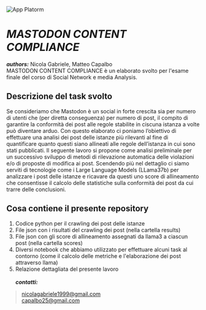 ![App Platorm](https://cubitude.unical.it/assets/media/logo-unical-new.png)
# ***MASTODON CONTENT COMPLIANCE***
***authors:*** Nicola Gabriele, Matteo Capalbo <br>
MASTODON CONTENT COMPLIANCE è un elaborato svolto per l'esame finale del corso di Social Network e media Analysis.<br>

## Descrizione del task svolto
Se consideriamo che Mastodon è un social in forte crescita sia per numero di utenti che (per diretta conseguenza) per numero di post, il compito di
garantire la conformità dei post alle regole stabilite in ciscuna istanza a volte può diventare arduo. Con questo elaborato ci poniamo l’obiettivo di effettuare una analisi dei post delle istanze più rilevanti al fine di quantificare quanto questi siano allineati alle regole dell’istanza in cui sono stati pubblicati. Il seguente lavoro si propone come analisi preliminale per un successivo sviluppo di metodi di rilevazione automatica delle violazioni e/o di proposte di modifica ai post. Scendendo più nel dettaglio ci siamo serviti di tecnologie come i Large Language Models (LLama37b) per analizzare i post delle istanze e ricavare da questi uno score di allineamento che consentisse il calcolo delle statistiche sulla conformità dei post da cui trarre delle conclusioni.

## Cosa contiene il presente repository
1. Codice python per il crawling dei post delle istanze
2. File json con i risultati del crawling dei post (nella cartella results)
3. File json con gli score di allineamento assegnati da llama3 a ciascun post (nella cartella scores)
4. Diversi notebook che abbiamo utilizzato per effettuare alcuni task al contorno (come il calcolo delle metriche e l'elaborazione dei post attraverso llama)
5. Relazione dettagliata del presente lavoro
<br><br>
***contatti:***<br>
> nicolagabriele1999@gmail.com <br>
> capalbo25@gmail.com
